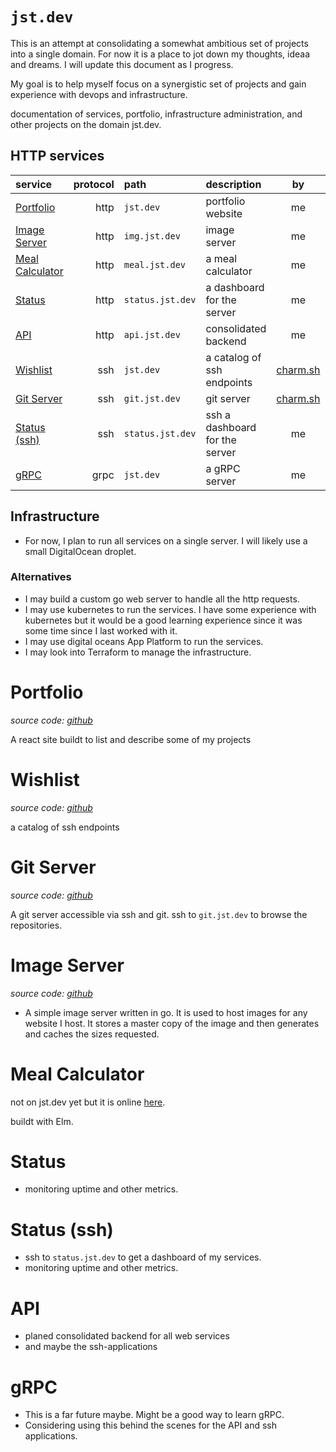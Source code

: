 # **`jst.dev`**

This is an attempt at consolidating a somewhat ambitious set of projects into a single domain. For now it is a place to jot down my thoughts, ideaa and dreams. I will update this document as I progress.

My goal is to help myself focus on a synergistic set of projects and gain experience with devops and infrastructure.

documentation of services, portfolio, infrastructure administration, and other projects on the domain jst.dev.

## HTTP services

| service                             | protocol | path             | description                    |              by               |                   online                   |
| :---------------------------------- | -------: | :--------------- | :----------------------------- | :---------------------------: | :----------------------------------------: |
| [Portfolio](#portfolio)             |     http | `jst.dev`        | portfolio website              |              me               |                    yes                     |
| [Image Server](#image-server)       |     http | `img.jst.dev`    | image server                   |              me               |                     no                     |
| [Meal Calculator](#meal-calculator) |     http | `meal.jst.dev`   | a meal calculator              |              me               | yes ([here](https://strandersson.se/meal)) |
| [Status](#status)                   |     http | `status.jst.dev` | a dashboard for the server     |              me               |                     no                     |
| [API](#api)                         |     http | `api.jst.dev`    | consolidated backend           |              me               |                     no                     |
| [Wishlist](#wishlist)               |      ssh | `jst.dev`        | a catalog of ssh endpoints     | [charm.sh](https://charm.sh/) |                     no                     |
| [Git Server](#git-server)           |      ssh | `git.jst.dev`    | git server                     | [charm.sh](https://charm.sh/) |                     no                     |
| [Status (ssh)](#status-ssh)         |      ssh | `status.jst.dev` | ssh a dashboard for the server |              me               |                     no                     |
| [gRPC](#gRPC)                       |     grpc | `jst.dev`        | a gRPC server                  |              me               |                     no                     |

## Infrastructure

- For now, I plan to run all services on a single server. I will likely use a small DigitalOcean droplet.

### Alternatives

- I may build a custom go web server to handle all the http requests.
- I may use kubernetes to run the services. I have some experience with kubernetes but it would be a good learning experience since it was some time since I last worked with it.
- I may use digital oceans App Platform to run the services.
- I may look into Terraform to manage the infrastructure.

# Portfolio

_source code: [github](https://github.com/johan-st/portfolio)_

A react site buildt to list and describe some of my projects

# Wishlist

_source code: [github](https://github.com/charmbracelet/wishlist)_

a catalog of ssh endpoints

# Git Server

_source code: [github](https://github.com/charmbracelet/soft-serve)_

A git server accessible via ssh and git. ssh to `git.jst.dev` to browse the repositories.

# Image Server

_source code: [github](https://github.com/johan-st/go-image-server)_

- A simple image server written in go. It is used to host images for any website I host. It stores a master copy of the image and then generates and caches the sizes requested.

# Meal Calculator

not on jst.dev yet but it is online [here](https://strandersson.se/meal).

buildt with Elm.

# Status

- monitoring uptime and other metrics.

# Status (ssh)

- ssh to `status.jst.dev` to get a dashboard of my services.
- monitoring uptime and other metrics.

# API

- planed consolidated backend for all web services
- and maybe the ssh-applications

# gRPC

- This is a far future maybe. Might be a good way to learn gRPC.
- Considering using this behind the scenes for the API and ssh applications.
